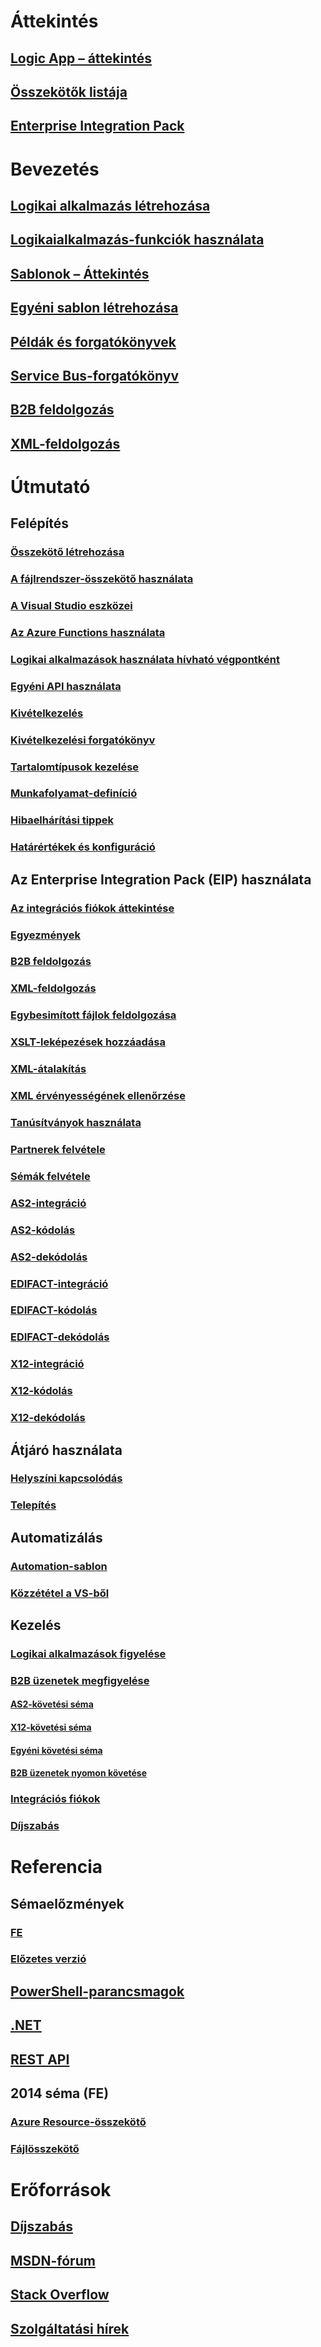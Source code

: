 # Áttekintés
## [Logic App – áttekintés](../app-service-logic/app-service-logic-what-are-logic-apps.md?toc=%2fazure%2flogic-apps%2ftoc.json)
## [Összekötők listája](../connectors/apis-list.md?toc=%2fazure%2flogic-apps%2ftoc.json)
## [Enterprise Integration Pack](../app-service-logic/app-service-logic-enterprise-integration-overview.md?toc=%2fazure%2flogic-apps%2ftoc.json)

# Bevezetés
## [Logikai alkalmazás létrehozása](../app-service-logic/app-service-logic-create-a-logic-app.md?toc=%2fazure%2flogic-apps%2ftoc.json)
## [Logikaialkalmazás-funkciók használata](../app-service-logic/app-service-logic-use-logic-app-features.md?toc=%2fazure%2flogic-apps%2ftoc.json)
## [Sablonok – Áttekintés](../app-service-logic/app-service-logic-use-logic-app-templates.md?toc=%2fazure%2flogic-apps%2ftoc.json)
## [Egyéni sablon létrehozása](../app-service-logic/app-service-logic-arm-provision.md?toc=%2fazure%2flogic-apps%2ftoc.json)
## [Példák és forgatókönyvek](../app-service-logic/app-service-logic-examples-and-scenarios.md?toc=%2fazure%2flogic-apps%2ftoc.json)
## [Service Bus-forgatókönyv](../app-service-logic/app-service-logic-scenario-function-sb-trigger.md?toc=%2fazure%2flogic-apps%2ftoc.json)
## [B2B feldolgozás](../app-service-logic/app-service-logic-enterprise-integration-b2b.md?toc=%2fazure%2flogic-apps%2ftoc.json)
## [XML-feldolgozás](../app-service-logic/app-service-logic-enterprise-integration-xml.md?toc=%2fazure%2flogic-apps%2ftoc.json)

# Útmutató
## Felépítés
### [Összekötő létrehozása](../app-service-logic/app-service-logic-create-api-app.md?toc=%2fazure%2flogic-apps%2ftoc.json)
### [A fájlrendszer-összekötő használata](../app-service-logic/app-service-logic-use-file-connector.md?toc=%2fazure%2flogic-apps%2ftoc.json)
### [A Visual Studio eszközei](../app-service-logic/app-service-logic-deploy-from-vs.md?toc=%2fazure%2flogic-apps%2ftoc.json)
### [Az Azure Functions használata](../app-service-logic/app-service-logic-azure-functions.md?toc=%2fazure%2flogic-apps%2ftoc.json)
### [Logikai alkalmazások használata hívható végpontként](../app-service-logic/app-service-logic-http-endpoint.md?toc=%2fazure%2flogic-apps%2ftoc.json)
### [Egyéni API használata](../app-service-logic/app-service-logic-custom-hosted-api.md?toc=%2fazure%2flogic-apps%2ftoc.json)
### [Kivételkezelés](../app-service-logic/app-service-logic-exception-handling.md?toc=%2fazure%2flogic-apps%2ftoc.json)
### [Kivételkezelési forgatókönyv](../app-service-logic/app-service-logic-scenario-error-and-exception-handling.md?toc=%2fazure%2flogic-apps%2ftoc.json)
### [Tartalomtípusok kezelése](../app-service-logic/app-service-logic-content-type.md?toc=%2fazure%2flogic-apps%2ftoc.json)
### [Munkafolyamat-definíció](../app-service-logic/app-service-logic-author-definitions.md?toc=%2fazure%2flogic-apps%2ftoc.json)
### [Hibaelhárítási tippek](../app-service-logic/app-service-logic-diagnosing-failures.md?toc=%2fazure%2flogic-apps%2ftoc.json)
### [Határértékek és konfiguráció](../app-service-logic/app-service-logic-limits-and-config.md?toc=%2fazure%2flogic-apps%2ftoc.json)


## Az Enterprise Integration Pack (EIP) használata
### [Az integrációs fiókok áttekintése](../app-service-logic/app-service-logic-enterprise-integration-create-integration-account.md?toc=%2fazure%2flogic-apps%2ftoc.json)
### [Egyezmények](../app-service-logic/app-service-logic-enterprise-integration-agreements.md?toc=%2fazure%2flogic-apps%2ftoc.json)
### [B2B feldolgozás](../app-service-logic/app-service-logic-enterprise-integration-b2b.md?toc=%2fazure%2flogic-apps%2ftoc.json)
### [XML-feldolgozás](../app-service-logic/app-service-logic-enterprise-integration-xml.md?toc=%2fazure%2flogic-apps%2ftoc.json)
### [Egybesimított fájlok feldolgozása](../app-service-logic/app-service-logic-enterprise-integration-flatfile.md?toc=%2fazure%2flogic-apps%2ftoc.json)
### [XSLT-leképezések hozzáadása](../app-service-logic/app-service-logic-enterprise-integration-maps.md?toc=%2fazure%2flogic-apps%2ftoc.json)
### [XML-átalakítás](../app-service-logic/app-service-logic-enterprise-integration-transform.md?toc=%2fazure%2flogic-apps%2ftoc.json)
### [XML érvényességének ellenőrzése](../app-service-logic/app-service-logic-enterprise-integration-xml-validation.md?toc=%2fazure%2flogic-apps%2ftoc.json)
### [Tanúsítványok használata](../app-service-logic/app-service-logic-enterprise-integration-certificates.md?toc=%2fazure%2flogic-apps%2ftoc.json)
### [Partnerek felvétele](../app-service-logic/app-service-logic-enterprise-integration-partners.md?toc=%2fazure%2flogic-apps%2ftoc.json)
### [Sémák felvétele](../app-service-logic/app-service-logic-enterprise-integration-schemas.md?toc=%2fazure%2flogic-apps%2ftoc.json)
### [AS2-integráció](../app-service-logic/app-service-logic-enterprise-integration-as2.md?toc=%2fazure%2flogic-apps%2ftoc.json)
### [AS2-kódolás](../app-service-logic/app-service-logic-enterprise-integration-as2-encode.md?toc=%2fazure%2flogic-apps%2ftoc.json)
### [AS2-dekódolás](../app-service-logic/app-service-logic-enterprise-integration-as2-decode.md?toc=%2fazure%2flogic-apps%2ftoc.json)
### [EDIFACT-integráció](../app-service-logic/app-service-logic-enterprise-integration-edifact.md?toc=%2fazure%2flogic-apps%2ftoc.json)
### [EDIFACT-kódolás](../app-service-logic/app-service-logic-enterprise-integration-edifact-encode.md?toc=%2fazure%2flogic-apps%2ftoc.json)
### [EDIFACT-dekódolás](../app-service-logic/app-service-logic-enterprise-integration-edifact-decode.md?toc=%2fazure%2flogic-apps%2ftoc.json)
### [X12-integráció](../app-service-logic/app-service-logic-enterprise-integration-x12.md?toc=%2fazure%2flogic-apps%2ftoc.json)
### [X12-kódolás](../app-service-logic/app-service-logic-enterprise-integration-x12-encode.md?toc=%2fazure%2flogic-apps%2ftoc.json)
### [X12-dekódolás](../app-service-logic/app-service-logic-enterprise-integration-x12-decode.md?toc=%2fazure%2flogic-apps%2ftoc.json)


## Átjáró használata
### [Helyszíni kapcsolódás](../app-service-logic/app-service-logic-gateway-connection.md?toc=%2fazure%2flogic-apps%2ftoc.json)
### [Telepítés](../app-service-logic/app-service-logic-gateway-install.md?toc=%2fazure%2flogic-apps%2ftoc.json)

## Automatizálás
### [Automation-sablon](../app-service-logic/app-service-logic-create-deploy-template.md?toc=%2fazure%2flogic-apps%2ftoc.json)
### [Közzététel a VS-ből](../app-service-logic/app-service-logic-deploy-from-vs.md?toc=%2fazure%2flogic-apps%2ftoc.json)

## Kezelés
### [Logikai alkalmazások figyelése](../app-service-logic/app-service-logic-monitor-your-logic-apps.md?toc=%2fazure%2flogic-apps%2ftoc.json)
### [B2B üzenetek megfigyelése](../app-service-logic/app-service-logic-monitor-b2b-message.md?toc=%2fazure%2flogic-apps%2ftoc.json)
#### [AS2-követési séma](../app-service-logic/app-service-logic-track-integration-account-as2-tracking-shemas.md?toc=%2fazure%2flogic-apps%2ftoc.json)
#### [X12-követési séma](../app-service-logic/app-service-logic-track-integration-account-x12-tracking-shemas.md?toc=%2fazure%2flogic-apps%2ftoc.json)
#### [Egyéni követési séma](../app-service-logic/app-service-logic-track-integration-account-custom-tracking-shema.md?toc=%2fazure%2flogic-apps%2ftoc.json)
#### [B2B üzenetek nyomon követése](../app-service-logic/app-service-logic-track-b2b-messages-omsportal.md?toc=%2fazure%2flogic-apps%2ftoc.json)

### [Integrációs fiókok](../app-service-logic/app-service-logic-enterprise-integration-accounts.md?toc=%2fazure%2flogic-apps%2ftoc.json)
### [Díjszabás](../app-service-logic/app-service-logic-pricing.md?toc=%2fazure%2flogic-apps%2ftoc.json)

# Referencia
## Sémaelőzmények
### [FE](../app-service-logic/app-service-logic-schema-2016-04-01.md?toc=%2fazure%2flogic-apps%2ftoc.json)
### [Előzetes verzió](../app-service-logic/app-service-logic-schema-2015-08-01.md?toc=%2fazure%2flogic-apps%2ftoc.json)

## [PowerShell-parancsmagok](/powershell/resourcemanager/)
## [.NET](https://msdn.microsoft.com/library/azure/mt416943)
## [REST API](/rest/api/logic/)

## 2014 séma (FE)
### [Azure Resource-összekötő](../app-service-logic/app-service-logic-connector-azure-resource.md?toc=%2fazure%2flogic-apps%2ftoc.json)
### [Fájlösszekötő](../app-service-logic/app-service-logic-connector-file.md?toc=%2fazure%2flogic-apps%2ftoc.json)

# Erőforrások
## [Díjszabás](https://azure.microsoft.com/pricing/details/logic-apps/)  
## [MSDN-fórum](https://social.msdn.microsoft.com/Forums/azure/en-US/home?forum=azurelogicapps)
## [Stack Overflow](http://stackoverflow.com/questions/tagged/azure-logic-apps)
## [Szolgáltatási hírek](https://azure.microsoft.com/updates/?product=logic-apps)


<!--HONumber=Nov16_HO4-->


